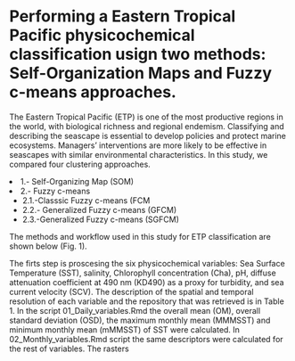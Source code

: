 # Performing a Eastern Tropical Pacific  physicochemical classification usign two methods: Self-Organization Maps and Fuzzy c-means approaches.  
<p>The Eastern Tropical Pacific (ETP) is one of the most productive regions in the world, with biological richness and regional endemism. Classifying and describing the seascape is essential to develop policies and protect marine ecosystems. Managers’ interventions
are more likely to be effective in seascapes with similar environmental characteristics. In this study, we compared four clustering approaches.  </p>

<li> 1.- Self-Organizing Map  (SOM)</li>
  <li> 2.- Fuzzy c-means
  <ul>
  		<li>2.1.-Classsic Fuzzy c-means (FCM </li>
  		<li>2.2.- Generalized Fuzzy c-means (GFCM) </li>
  		<li>2.3.-Generalized Fuzzy c-means (SGFCM) </li>
    </ul>
  </li>
<P>The methods and workflow used in this study for ETP classification are shown below (Fig. 1).</p>

<p> The firts step is proscesing the six
physicochemical variables: Sea Surface Temperature (SST), salinity, Chlorophyll concentration (Cha), pH, diffuse attenuation coefficient at 490 nm (KD490) as a proxy for turbidity, and sea current velocity (SCV). The description of the spatial and temporal resolution of each variable and the repository
that was retrieved is in Table 1. In the script 01_Daily_variables.Rmd the overall mean (OM), overall standard deviation (OSD), the maximum monthly mean (MMMSST) and minimum monthly mean (mMMSST) of SST were calculated.  In 02_Monthly_variables.Rmd script the same descriptors were calculated for the rest of variables. The rasters </P>
